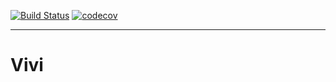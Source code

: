 [![Build Status](https://travis-ci.com/username/projectname.svg?branch=master)](https://travis-ci-com/CassandraSpruit/Vivi)
[![codecov](https://codecov.io/gh/CassandraSpruit/Vivi/branch/master/graph/badge.svg)](https://codecov.io/gh/CassandraSpruit/Vivi)

---

# Vivi
